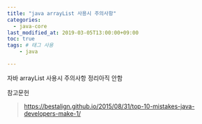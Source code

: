 ```yaml
---
title: "java arrayList 사용시 주의사항"
categories:
  - java-core
last_modified_at: 2019-03-05T13:00:00+09:00
toc: true
tags: # 태그 사용
    - java

---
```


자바 arrayList 사용시 주의사항
정리아직 안함

참고문헌
> https://bestalign.github.io/2015/08/31/top-10-mistakes-java-developers-make-1/
